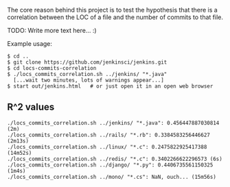 The core reason behind this project is to test the hypothesis that there is a correlation between the LOC of a file and the number of commits to that file.

TODO: Write more text here... :)

Example usage:

    $ cd ..
    $ git clone https://github.com/jenkinsci/jenkins.git
    $ cd locs-commits-correlation
    $ ./locs_commits_correlation.sh ../jenkins/ "*.java"
      [...wait two minutes, lots of warnings appear...]
    $ start out/jenkins.html   # or just open it in an open web browser


R^2 values
---
    ./locs_commits_correlation.sh ../jenkins/ "*.java": 0.456447887030814 (2m)
    ./locs_commits_correlation.sh ../rails/ "*.rb": 0.3384583256446627 (2m13s)
    ./locs_commits_correlation.sh ../linux/ "*.c": 0.2475822925417388 (14m52s)
    ./locs_commits_correlation.sh ../redis/ "*.c": 0.3402266622296573 (6s)
    ./locs_commits_correlation.sh ../django/ "*.py": 0.4406735561150325 (1m4s)
    ./locs_commits_correlation.sh ../mono/ "*.cs": NaN, ouch... (15m56s) 